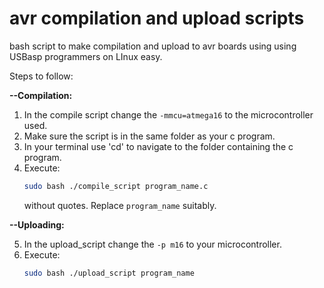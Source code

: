 # avr compilation and upload scripts
bash script to make compilation and upload to avr boards using using USBasp programmers on LInux easy.

Steps to follow:
 
 **--Compilation:**
1. In the compile script change the ```-mmcu=atmega16``` to the microcontroller used.
2. Make sure the script is in the same folder as your c program.
3. In your terminal use 'cd' to navigate to the folder containing the c program.
4. Execute:
    ``` bash 
    sudo bash ./compile_script program_name.c
     ``` 
    without quotes. Replace ```program_name``` suitably.
    
    
 
 **--Uploading:** 
 
5. In the upload_script change the ```-p m16``` to your microcontroller.
6. Execute:
    ```bash
    sudo bash ./upload_script program_name
    ```
